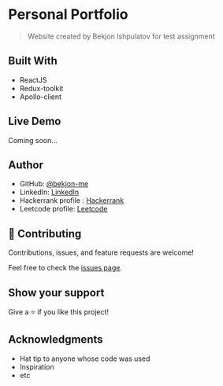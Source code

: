 # Personal Portfolio

> Website created by Bekjon Ishpulatov for test assignment

## Built With

- ReactJS
- Redux-toolkit
- Apollo-client

## Live Demo

Coming soon...

## Author

- GitHub: [@bekjon-me](https://github.com/bekjon-me)
- LinkedIn: [LinkedIn](https://linkedin.com/in/bekjonishpulatov)
- Hackerrank profile : [Hackerrank](https://www.hackerrank.com/bekjonishpulato1)
- Leetcode profile: [Leetcode](https://leetcode.com/bekjonishpulatov8/)

## 🤝 Contributing

Contributions, issues, and feature requests are welcome!

Feel free to check the [issues page](../../issues/).

## Show your support

Give a ⭐️ if you like this project!

## Acknowledgments

- Hat tip to anyone whose code was used
- Inspiration
- etc
